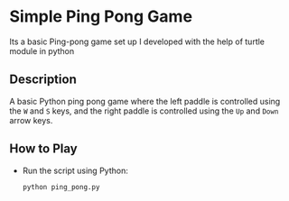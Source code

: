 # Simple Ping Pong Game
Its a basic Ping-pong game set up I developed with the help of turtle module in python
## Description
A basic Python ping pong game where the left paddle is controlled using the `W` and `S` keys, and the right paddle is controlled using the `Up` and `Down` arrow keys.

## How to Play
- Run the script using Python:
  ```bash
  python ping_pong.py
